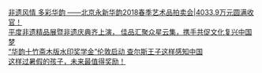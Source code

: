   
[非遗风情 多彩华韵 ——北京永新华韵2018春季艺术品拍卖会|4033.9万元圆满收官！](http://www.dianyue.me/archives/707/4t07mzcb2tubljv9/)  
[平度非遗精品展暨非遗庆典齐上演， 佳品汇聚众星云集，携手共促文化复兴中国梦](http://www.dianyue.me/archives/760/hsfb9fg3iuhp6d5w/)  
[“华韵十竹斋木版水印奖学金”伦敦启动 查尔斯王子这样感知中国](http://www.dianyue.me/archives/748/w6h53b9gat9vzcz1/)  
[这样过暑假的孩子，未来最值得奖励！](http://www.dianyue.me/archives/761/t96mvou37snsnc6w/)